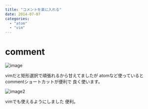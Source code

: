 ```yaml
---
title: "コメントを楽に入れる"
date: 2014-07-07
categories:
  - "atom"
  - "vim"
---
```

# comment

![image](http://i.gyazo.com/4018e5f5ca75f1d8e374584233ad577a.gif)

vimだと矩形選択で頑張れるから甘えてましたが
atomなど使っているとcommentショートカットが便利で
良く使います。

![image2](http://i.gyazo.com/d7058adad30b488c066ff44fac5c376b.gif)

vimでも使えるようにしました
便利。
